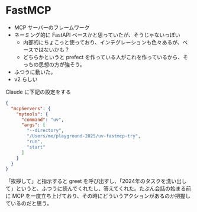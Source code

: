 # FastMCP

- MCP サーバーのフレームワーク
- ネーミング的に FastAPI ベースかと思っていたが、そうじゃないっぽい
  - 内部的にちょこっと使っており、インテグレーションも色々あるが、ベースではないかも？
  - どちらかというと prefect を作っている人がこれを作っているから、そっちの思想の方が強そう。
- ふつうに動いた。
- v2 らしい

Claude に下記の設定をする

```json
{
  "mcpServers": {
    "mytools": {
      "command": "uv",
      "args": [
        "--directory",
        "/Users/me/playground-2025/uv-fastmcp-try",
        "run",
        "start"
      ]
    }
  }
}
```

「挨拶して」と指示すると greet を呼び出すし、「2024年のタスクを洗い出して」というと、ふつうに読んでくれたし、答えてくれた。たぶん会話の始まる前に MCP を一度立ち上げており、その時にどういうアクションがあるのか把握しているのだと思う。
